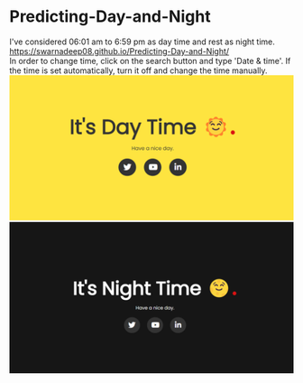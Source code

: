 # Predicting-Day-and-Night
I've considered 06:01 am to 6:59 pm as day time and rest as night time. \
https://swarnadeep08.github.io/Predicting-Day-and-Night/ \
In order to change time, click on the search button and type 'Date & time'. If the time is set automatically, turn it off and change the time manually. \
![day-img](day.png)
![night-img](night.png)
